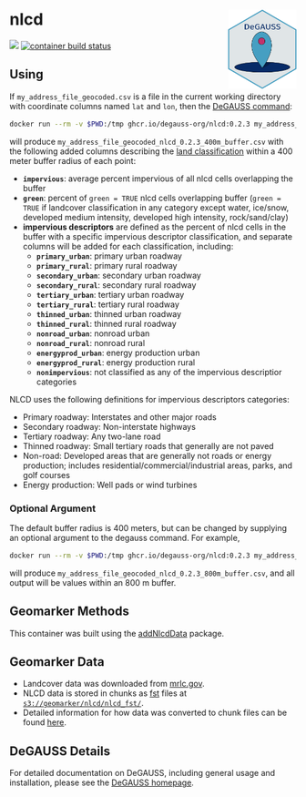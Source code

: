# nlcd <a href='https://degauss.org'><img src='https://github.com/degauss-org/degauss_hex_logo/raw/main/PNG/degauss_hex.png' align='right' height='138.5' /></a>

[![](https://img.shields.io/github/v/release/degauss-org/nlcd?color=469FC2&label=version&sort=semver)](https://github.com/degauss-org/nlcd/releases)
[![container build status](https://github.com/degauss-org/nlcd/workflows/build-deploy-release/badge.svg)](https://github.com/degauss-org/nlcd/actions/workflows/build-deploy-release.yaml)

## Using

If `my_address_file_geocoded.csv` is a file in the current working directory with coordinate columns named `lat` and `lon`, then the [DeGAUSS command](https://degauss.org/using_degauss.html#DeGAUSS_Commands):

```sh
docker run --rm -v $PWD:/tmp ghcr.io/degauss-org/nlcd:0.2.3 my_address_file_geocoded.csv
```

will produce `my_address_file_geocoded_nlcd_0.2.3_400m_buffer.csv` with the following added columns describing the [land classification](https://www.mrlc.gov/data/legends/national-land-cover-database-class-legend-and-description) within a 400 meter buffer radius of each point:

- **`impervious`**: average percent impervious of all nlcd cells overlapping the buffer
- **`green`**: percent of `green = TRUE` nlcd cells overlapping buffer (`green = TRUE` if landcover classification in any category except water, ice/snow, developed medium intensity, developed high intensity, rock/sand/clay)
- **impervious descriptors** are defined as the percent of nlcd cells in the buffer with a specific impervious descriptor classification, and separate columns will be added for each classification, including:
  - **`primary_urban`**: primary urban roadway
  - **`primary_rural`**: primary rural roadway
  - **`secondary_urban`**: secondary urban roadway
  - **`secondary_rural`**: secondary rural roadway
  - **`tertiary_urban`**: tertiary urban roadway
  - **`tertiary_rural`**: tertiary rural roadway
  - **`thinned_urban`**: thinned urban roadway
  - **`thinned_rural`**: thinned rural roadway
  - **`nonroad_urban`**: nonroad urban
  - **`nonroad_rural`**: nonroad rural
  - **`energyprod_urban`**: energy production urban
  - **`energyprod_rural`**: energy production rural
  - **`nonimpervious`**: not classified as any of the impervious descriptior categories

NLCD uses the following definitions for impervious descriptors categories:

- Primary roadway: Interstates and other major roads
- Secondary roadway: Non-interstate highways
- Tertiary roadway: Any two-lane road
- Thinned roadway: Small tertiary roads that generally are not paved
- Non-road: Developed areas that are generally not roads or energy production; includes residential/commercial/industrial areas, parks, and golf courses
- Energy production: Well pads or wind turbines

### Optional Argument

The default buffer radius is 400 meters, but can be changed by supplying an optional argument to the degauss command. For example,

```sh
docker run --rm -v $PWD:/tmp ghcr.io/degauss-org/nlcd:0.2.3 my_address_file_geocoded.csv 800
```

will produce `my_address_file_geocoded_nlcd_0.2.3_800m_buffer.csv`, and all output will be values within an 800 m buffer. 

## Geomarker Methods

This container was built using the [addNlcdData](https://geomarker.io/addNlcdData) package.

## Geomarker Data

- Landcover data was downloaded from [mrlc.gov](mrlc.gov).
- NLCD data is stored in chunks as [fst](https://github.com/fstpackage/fst) files at [`s3://geomarker/nlcd/nlcd_fst/`](https://geomarker.s3.us-east-2.amazonaws.com/nlcd/nlcd_fst).
- Detailed information for how data was converted to chunk files can be found [here](https://github.com/geomarker-io/nlcd_raster_to_fst).

## DeGAUSS Details

For detailed documentation on DeGAUSS, including general usage and installation, please see the [DeGAUSS homepage](https://degauss.org).
